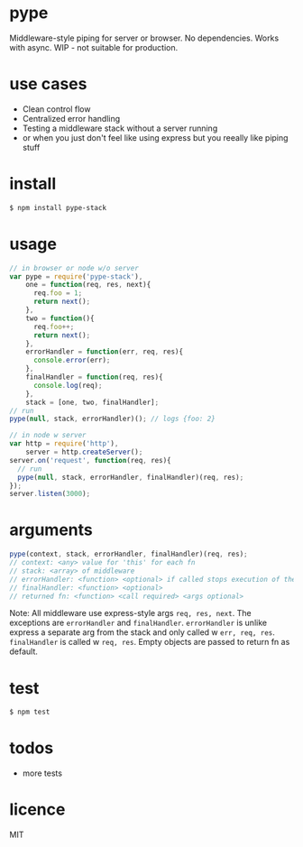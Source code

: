 # pype
Middleware-style piping for server or browser. No dependencies. Works with async. WIP - not suitable for production.

# use cases
- Clean control flow
- Centralized error handling
- Testing a middleware stack without a server running
- or when you just don't feel like using express but you reeally like piping stuff

# install
```bash
$ npm install pype-stack
```

# usage
```javascript
// in browser or node w/o server
var pype = require('pype-stack'),
    one = function(req, res, next){
      req.foo = 1;
      return next();
    },
    two = function(){
      req.foo++;
      return next();
    },
    errorHandler = function(err, req, res){
      console.error(err);
    },
    finalHandler = function(req, res){
      console.log(req);
    },
    stack = [one, two, finalHandler];
// run
pype(null, stack, errorHandler)(); // logs {foo: 2}

// in node w server
var http = require('http'),
    server = http.createServer();
server.on('request', function(req, res){
  // run
  pype(null, stack, errorHandler, finalHandler)(req, res);
});
server.listen(3000);
```

# arguments
```javascript
pype(context, stack, errorHandler, finalHandler)(req, res);
// context: <any> value for 'this' for each fn
// stack: <array> of middleware
// errorHandler: <function> <optional> if called stops execution of the stack. Is passed the error.
// finalHandler: <function> <optional>
// returned fn: <function> <call required> <args optional>
```
Note: All middleware use express-style args `req, res, next`. The exceptions are `errorHandler` and `finalHandler`. `errorHandler` is unlike express a separate arg from the stack and only called w `err, req, res`. `finalHandler` is called w `req, res`. Empty objects are passed to return fn as default.

# test
```bash
$ npm test
```

# todos
- more tests

# licence
MIT
